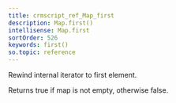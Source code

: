 ```yaml
---
title: crmscript_ref_Map_first
description: Map.first()
intellisense: Map.first
sortOrder: 526
keywords: first()
so.topic: reference
---
```


Rewind internal iterator to first element.

Returns true if map is not empty, otherwise false.



